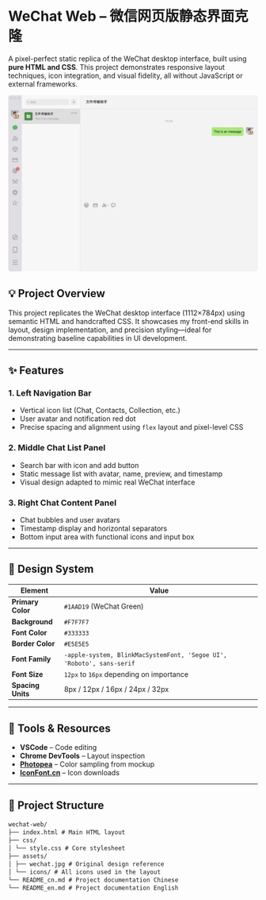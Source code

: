 # WeChat Web – 微信网页版静态界面克隆

A pixel-perfect static replica of the WeChat desktop interface, built using **pure HTML and CSS**. This project demonstrates responsive layout techniques, icon integration, and visual fidelity, all without JavaScript or external frameworks.

![WeChat UI Preview](./asset/wechat.jpg)

## 💡 Project Overview

This project replicates the WeChat desktop interface (1112×784px) using semantic HTML and handcrafted CSS. It showcases my front-end skills in layout, design implementation, and precision styling—ideal for demonstrating baseline capabilities in UI development.

---

## ✨ Features

### 1. Left Navigation Bar
- Vertical icon list (Chat, Contacts, Collection, etc.)
- User avatar and notification red dot
- Precise spacing and alignment using `flex` layout and pixel-level CSS

### 2. Middle Chat List Panel
- Search bar with icon and add button
- Static message list with avatar, name, preview, and timestamp
- Visual design adapted to mimic real WeChat interface

### 3. Right Chat Content Panel
- Chat bubbles and user avatars
- Timestamp display and horizontal separators
- Bottom input area with functional icons and input box

---

## 🎨 Design System

| Element      | Value |
|--------------|-------|
| **Primary Color** | `#1AAD19` (WeChat Green) |
| **Background**    | `#F7F7F7` |
| **Font Color**    | `#333333` |
| **Border Color**  | `#E5E5E5` |
| **Font Family**   | `-apple-system, BlinkMacSystemFont, 'Segoe UI', 'Roboto', sans-serif` |
| **Font Size**     | `12px` to `16px` depending on importance |
| **Spacing Units** | 8px / 12px / 16px / 24px / 32px |

---

## 🧰 Tools & Resources

- **VSCode** – Code editing
- **Chrome DevTools** – Layout inspection
- **[Photopea](https://www.photopea.com/)** – Color sampling from mockup
- **[IconFont.cn](https://www.iconfont.cn/)** – Icon downloads

---

## 📁 Project Structure
```
wechat-web/
├── index.html # Main HTML layout
├── css/
│ └── style.css # Core stylesheet
├── assets/
│ ├── wechat.jpg # Original design reference
│ └── icons/ # All icons used in the layout
└── README_cn.md # Project documentation Chinese
└── README_en.md # Project documentation English
```